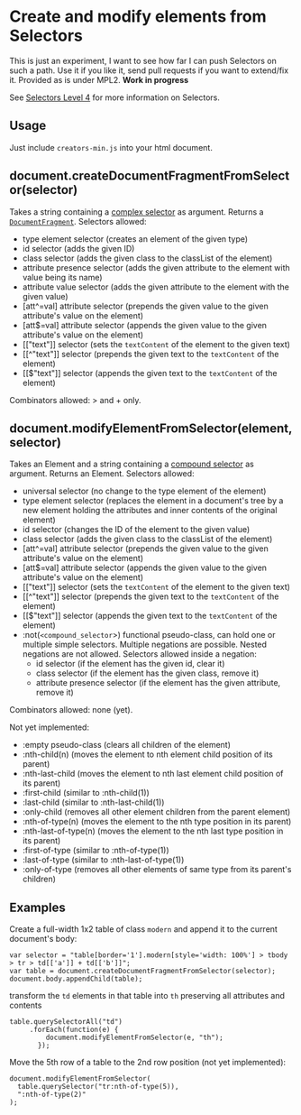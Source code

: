 # Create and modify elements from Selectors
This is just an experiment, I want to see how far I can push Selectors on such a path. Use it if you like it, send pull requests if you want to extend/fix it. Provided as is under MPL2. **Work in progress**

See [Selectors Level 4](https://drafts.csswg.org/selectors-4/) for more information on Selectors.

## Usage
Just include `creators-min.js` into your html document.

## document.createDocumentFragmentFromSelector(selector)
Takes a string containing a [complex selector](https://drafts.csswg.org/selectors-4/#structure) as argument. Returns a [`DocumentFragment`](https://dom.spec.whatwg.org/#interface-documentfragment).
Selectors allowed:

  * type element selector (creates an element of the given type)
  * id selector (adds the given ID)
  * class selector (adds the given class to the classList of the element)
  * attribute presence selector (adds the given attribute to the element with value being its name)
  * attribute value selector (adds the given attribute to the element with the given value)
  * [att^=val] attribute selector (prepends the given value to the given attribute's value on the element)
  * [att$=val] attribute selector (appends the given value to the given attribute's value on the element)
  * [["text"]] selector (sets the `textContent` of the element to the given text)
  * [[^"text"]] selector (prepends the given text to the `textContent` of the element)
  * [[$"text"]] selector (appends the given text to the `textContent` of the element)

Combinators allowed: > and + only.

## document.modifyElementFromSelector(element, selector)
Takes an Element and a string containing a [compound selector](https://drafts.csswg.org/selectors-4/#structure) as argument. Returns an Element.
Selectors allowed:

  * universal selector (no change to the type element of the element)
  * type element selector (replaces the element in a document's tree by a new element holding the attributes and inner contents of the original element)
  * id selector (changes the ID of the element to the given value)
  * class selector (adds the given class to the classList of the element)
  * [att^=val] attribute selector (prepends the given value to the given attribute's value on the element)
  * [att$=val] attribute selector (appends the given value to the given attribute's value on the element)
  * [["text"]] selector (sets the `textContent` of the element to the given text)
  * [[^"text"]] selector (prepends the given text to the `textContent` of the element)
  * [[$"text"]] selector (appends the given text to the `textContent` of the element)
  * :not(`<compound_selector`>) functional pseudo-class, can hold one or multiple simple selectors. Multiple negations are possible. Nested negations are not allowed. Selectors allowed inside a negation:
    * id selector (if the element has the given id, clear it)
    * class selector (if the element has the given class, remove it)
    * attribute presence selector (if the element has the given attribute, remove it)

Combinators allowed: none (yet).

Not yet implemented:
  * :empty pseudo-class (clears all children of the element)
  * :nth-child(n) (moves the element to nth element child position of its parent)
  * :nth-last-child (moves the element to nth last element child position of its parent)
  * :first-child (similar to :nth-child(1))
  * :last-child (similar to :nth-last-child(1))
  * :only-child (removes all other element children from the parent element)
  * :nth-of-type(n) (moves the element to the nth type position in its parent)
  * :nth-last-of-type(n) (moves the element to the nth last type position in its parent)
  * :first-of-type (similar to :nth-of-type(1))
  * :last-of-type (similar to :nth-last-of-type(1))
  * :only-of-type (removes all other elements of same type from its parent's children)

## Examples

Create a full-width 1x2 table of class `modern` and append it to the current document's body:

    var selector = "table[border='1'].modern[style='width: 100%'] > tbody > tr > td[['a']] + td[['b']]";
    var table = document.createDocumentFragmentFromSelector(selector);
    document.body.appendChild(table);

transform the `td` elements in that table into `th` preserving all attributes and contents

    table.querySelectorAll("td")
         .forEach(function(e) {
             document.modifyElementFromSelector(e, "th");
           });

Move the 5th row of a table to the 2nd row position (not yet implemented):

    document.modifyElementFromSelector(
      table.querySelector("tr:nth-of-type(5)),
      ":nth-of-type(2)"
    );
